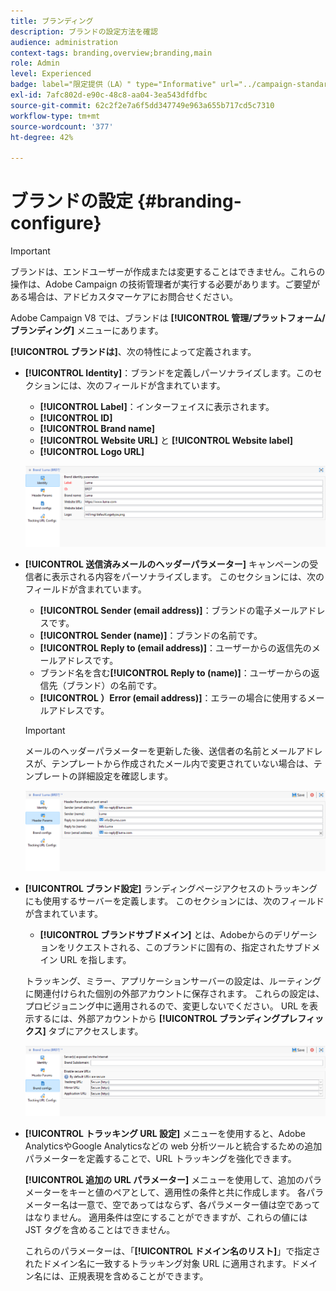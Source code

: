 ```yaml
---
title: ブランディング
description: ブランドの設定方法を確認
audience: administration
context-tags: branding,overview;branding,main
role: Admin
level: Experienced
badge: label="限定提供（LA）" type="Informative" url="../campaign-standard-migration-home.md" tooltip="Campaign Standard移行済みユーザーに制限"
exl-id: 7afc802d-e90c-48c8-aa04-3ea543dfdfbc
source-git-commit: 62c2f2e7a6f5dd347749e963a655b717cd5c7310
workflow-type: tm+mt
source-wordcount: '377'
ht-degree: 42%

---
```


# ブランドの設定 {#branding-configure}

>[!IMPORTANT]
>
>ブランドは、エンドユーザーが作成または変更することはできません。これらの操作は、Adobe Campaign の技術管理者が実行する必要があります。ご要望がある場合は、アドビカスタマーケアにお問合せください。

Adobe Campaign V8 では、ブランドは **[!UICONTROL 管理/プラットフォーム/ブランディング]** メニューにあります。

**[!UICONTROL ブランドは]**、次の特性によって定義されます。

* **[!UICONTROL Identity]**：ブランドを定義しパーソナライズします。このセクションには、次のフィールドが含まれています。

   * **[!UICONTROL Label]**：インターフェイスに表示されます。
   * **[!UICONTROL ID]**
   * **[!UICONTROL Brand name]**
   * **[!UICONTROL Website URL]** と **[!UICONTROL Website label]**
   * **[!UICONTROL Logo URL]**

  ![](assets/branding_1.png)

* **[!UICONTROL 送信済みメールのヘッダーパラメーター]** キャンペーンの受信者に表示される内容をパーソナライズします。 このセクションには、次のフィールドが含まれています。

   * **[!UICONTROL Sender (email address)]**：ブランドの電子メールアドレスです。
   * **[!UICONTROL Sender (name)]**：ブランドの名前です。
   * **[!UICONTROL Reply to (email address)]**：ユーザーからの返信先のメールアドレスです。
   * ブランド名を含む&#x200B;**[!UICONTROL Reply to (name)]**：ユーザーからの返信先（ブランド）の名前です。
   * **[!UICONTROL ）Error (email address)]**：エラーの場合に使用するメールアドレスです。

  >[!IMPORTANT]
  >
  >メールのヘッダーパラメーターを更新した後、送信者の名前とメールアドレスが、テンプレートから作成されたメール内で変更されていない場合は、テンプレートの詳細設定を確認します。

  ![](assets/branding_2.png)

* **[!UICONTROL ブランド設定]** ランディングページアクセスのトラッキングにも使用するサーバーを定義します。 このセクションには、次のフィールドが含まれています。

   * **[!UICONTROL ブランドサブドメイン]** とは、Adobeからのデリゲーションをリクエストされる、このブランドに固有の、指定されたサブドメイン URL を指します。

  トラッキング、ミラー、アプリケーションサーバーの設定は、ルーティングに関連付けられた個別の外部アカウントに保存されます。 これらの設定は、プロビジョニング中に適用されるので、変更しないでください。 URL を表示するには、外部アカウントから **[!UICONTROL ブランディングプレフィックス]** タブにアクセスします。

  ![](assets/branding_3.png)

* **[!UICONTROL トラッキング URL 設定]** メニューを使用すると、Adobe AnalyticsやGoogle Analyticsなどの web 分析ツールと統合するための追加パラメーターを定義することで、URL トラッキングを強化できます。

  **[!UICONTROL 追加の URL パラメーター]** メニューを使用して、追加のパラメーターをキーと値のペアとして、適用性の条件と共に作成します。 各パラメーター名は一意で、空であってはならず、各パラメーター値は空であってはなりません。 適用条件は空にすることができますが、これらの値には JST タグを含めることはできません。

  これらのパラメーターは、「**[!UICONTROL ドメイン名のリスト]**」で指定されたドメイン名に一致するトラッキング対象 URL に適用されます。ドメイン名には、正規表現を含めることができます。
